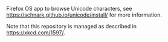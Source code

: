 Firefox OS app to browse Unicode characters, see https://schnark.github.io/unicode/install/ for more information.

Note that this repository is managed as described in https://xkcd.com/1597/.

